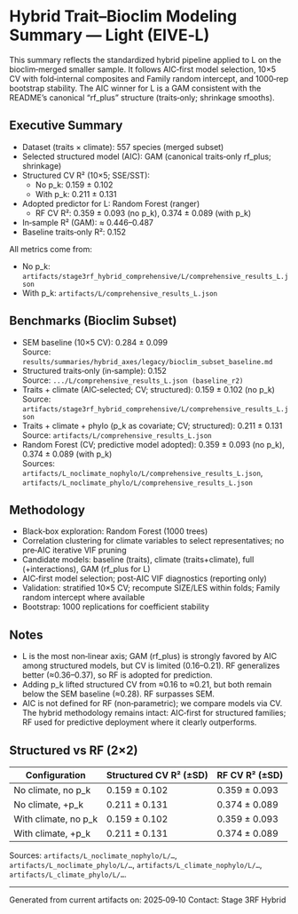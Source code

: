 # Hybrid Trait–Bioclim Modeling Summary — Light (EIVE‑L)

This summary reflects the standardized hybrid pipeline applied to L on the bioclim‑merged smaller sample. It follows AIC‑first model selection, 10×5 CV with fold‑internal composites and Family random intercept, and 1000‑rep bootstrap stability. The AIC winner for L is a GAM consistent with the README’s canonical “rf_plus” structure (traits‑only; shrinkage smooths).

## Executive Summary

- Dataset (traits × climate): 557 species (merged subset)
- Selected structured model (AIC): GAM (canonical traits‑only rf_plus; shrinkage)
- Structured CV R² (10×5; SSE/SST):
  - No p_k: 0.159 ± 0.102
  - With p_k: 0.211 ± 0.131
- Adopted predictor for L: Random Forest (ranger)
  - RF CV R²: 0.359 ± 0.093 (no p_k), 0.374 ± 0.089 (with p_k)
- In‑sample R² (GAM): ≈ 0.446–0.487
- Baseline traits‑only R²: 0.152

All metrics come from:
- No p_k: `artifacts/stage3rf_hybrid_comprehensive/L/comprehensive_results_L.json`
- With p_k: `artifacts/L/comprehensive_results_L.json`

## Benchmarks (Bioclim Subset)

- SEM baseline (10×5 CV): 0.284 ± 0.099  
  Source: `results/summaries/hybrid_axes/legacy/bioclim_subset_baseline.md`
- Structured traits‑only (in‑sample): 0.152  
  Source: `.../L/comprehensive_results_L.json (baseline_r2)`
- Traits + climate (AIC‑selected; CV; structured): 0.159 ± 0.102 (no p_k)  
  Source: `artifacts/stage3rf_hybrid_comprehensive/L/comprehensive_results_L.json`
- Traits + climate + phylo (p_k as covariate; CV; structured): 0.211 ± 0.131  
  Source: `artifacts/L/comprehensive_results_L.json`
- Random Forest (CV; predictive model adopted): 0.359 ± 0.093 (no p_k), 0.374 ± 0.089 (with p_k)  
  Sources: `artifacts/L_noclimate_nophylo/L/comprehensive_results_L.json`, `artifacts/L_noclimate_phylo/L/comprehensive_results_L.json`

## Methodology

- Black‑box exploration: Random Forest (1000 trees)
- Correlation clustering for climate variables to select representatives; no pre‑AIC iterative VIF pruning
- Candidate models: baseline (traits), climate (traits+climate), full (+interactions), GAM (rf_plus for L)
- AIC‑first model selection; post‑AIC VIF diagnostics (reporting only)
- Validation: stratified 10×5 CV; recompute SIZE/LES within folds; Family random intercept where available
- Bootstrap: 1000 replications for coefficient stability

## Notes

- L is the most non‑linear axis; GAM (rf_plus) is strongly favored by AIC among structured models, but CV is limited (0.16–0.21). RF generalizes better (≈0.36–0.37), so RF is adopted for prediction.
- Adding p_k lifted structured CV from ≈0.16 to ≈0.21, but both remain below the SEM baseline (≈0.28). RF surpasses SEM.
- AIC is not defined for RF (non‑parametric); we compare models via CV. The hybrid methodology remains intact: AIC‑first for structured families; RF used for predictive deployment where it clearly outperforms.

## Structured vs RF (2×2)

| Configuration | Structured CV R² (±SD) | RF CV R² (±SD) |
|---------------|-------------------------|----------------|
| No climate, no p_k | 0.159 ± 0.102 | 0.359 ± 0.093 |
| No climate, +p_k | 0.211 ± 0.131 | 0.374 ± 0.089 |
| With climate, no p_k | 0.159 ± 0.102 | 0.359 ± 0.093 |
| With climate, +p_k | 0.211 ± 0.131 | 0.374 ± 0.089 |

Sources: `artifacts/L_noclimate_nophylo/L/…`, `artifacts/L_noclimate_phylo/L/…`, `artifacts/L_climate_nophylo/L/…`, `artifacts/L_climate_phylo/L/…`.

---
Generated from current artifacts on: 2025‑09‑10
Contact: Stage 3RF Hybrid
